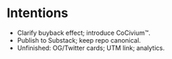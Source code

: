 # Intentions
- Clarify buyback effect; introduce CoCivium™.
- Publish to Substack; keep repo canonical.
- Unfinished: OG/Twitter cards; UTM link; analytics.
